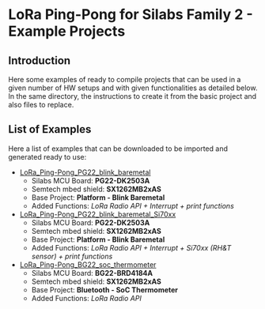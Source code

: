 
# LoRa Ping-Pong for Silabs Family 2 - Example Projects

## Introduction

Here some examples of ready to compile projects that can be used in a given number of HW setups and with given functionalities as detailed below.
In the same directory, the instructions to create it from the basic project and also files to replace.

## List of Examples

Here a list of examples that can be downloaded to be imported and generated ready to use:
-	[LoRa_Ping-Pong_PG22_blink_baremetal](https://github.com/VermontRep/LoRa_Ping-Pong_Silabs/tree/main/Example_Projects/LoRa_Ping-Pong_PG22_blink_baremetal)
	-	Silabs MCU Board: **PG22-DK2503A**
	-	Semtech mbed shield: **SX1262MB2xAS**
	-	Base Project: **Platform - Blink Baremetal**
	-	Added Functions: *LoRa Radio API + Interrupt + print functions*
-	[LoRa_Ping-Pong_PG22_blink_baremetal_Si70xx](https://github.com/VermontRep/LoRaMac-node_Silabs/tree/main/Example_Projects/LoRa_Ping-Pong_PG22_blink_baremetal_Si70xx)
	-	Silabs MCU Board: **PG22-DK2503A**
	-	Semtech mbed shield: **SX1262MB2xAS**
	-	Base Project: **Platform - Blink Baremetal**
	-	Added Functions: *LoRa Radio API + Interrupt + Si70xx (RH&T sensor) + print functions*
-	[LoRa_Ping-Pong_BG22_soc_thermometer](https://github.com/VermontRep/LoRaMac-node_Silabs/tree/main/Example_Projects/LoRa_Ping-Pong_BG22_soc_thermometer)
	-	Silabs MCU Board: **BG22-BRD4184A**
	-	Semtech mbed shield: **SX1262MB2xAS**
	-	Base Project: **Bluetooth - SoC Thermometer**
	-	Added Functions: *LoRa Radio API*
